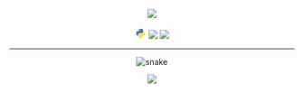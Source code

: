 <p align = "center">
 <img  src="https://github-readme-streak-stats.herokuapp.com/?user=XeroxOnTop&show_icons=true&locale=en&layout=compact&theme=radical&line_height=0" />
</p>
<p align="center">
<img src="https://github.com/devicons/devicon/blob/master/icons/python/python-original.svg" width="20"/>
<img src="https://img.shields.io/badge/-HTML5-E34F26?style=flat-square&logo=html5&logoColor=white"/>
<img src="https://img.shields.io/badge/-CSS3-1572B6?style=flat-square&logo=css3"/>
</p>
<hr>
<p align="center">
  <img src="https://github.com/XeroxOnTop/X3rox38/blob/main/github-contribution-grid-snake.svg" alt="snake"></center>
</p>

<p align="center">
  <img src="https://komarev.com/ghpvc/?username=XeroxOnTop&color=blue" />
</p>

